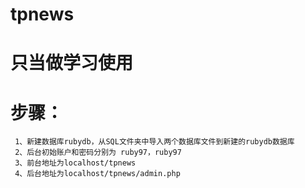 
# tpnews
# 只当做学习使用
# 步骤：
     1、新建数据库rubydb，从SQL文件夹中导入两个数据库文件到新建的rubydb数据库
     2、后台初始账户和密码分别为 ruby97，ruby97
     3、前台地址为localhost/tpnews
     4、后台地址为localhost/tpnews/admin.php
     

